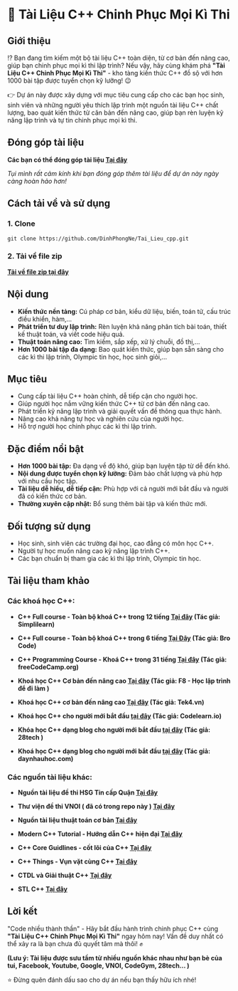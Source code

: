 # 📘 Tài Liệu C++ Chinh Phục Mọi Kì Thi

## Giới thiệu

⁉️ Bạn đang tìm kiếm một bộ tài liệu C++ toàn diện, từ cơ bản đến nâng cao, giúp bạn chinh phục mọi kì thi lập trình? Nếu vậy, hãy cùng khám phá **"Tài Liệu C++ Chinh Phục Mọi Kì Thi"** - kho tàng kiến thức C++ đồ sộ với hơn 1000 bài tập được tuyển chọn kỹ lưỡng! 😉

👉 Dự án này được xây dựng với mục tiêu cung cấp cho các bạn học sinh, sinh viên và những người yêu thích lập trình một nguồn tài liệu C++ chất lượng, bao quát kiến thức từ căn bản đến nâng cao, giúp bạn rèn luyện kỹ năng lập trình và tự tin chinh phục mọi kì thi. 

## Đóng góp tài liệu
**Các bạn có thể đóng góp tài liệu [Tại đây](https://forms.gle/s6xSJcAc7wR6gEYL8)** 

*Tụi mình rất cảm kính khi bạn đóng góp thêm tài liệu để dự án này ngày càng hoàn hảo hơn!*

## Cách tải về và sử dụng
### 1. Clone
```
git clone https://github.com/DinhPhongNe/Tai_Lieu_cpp.git
```

### 2. Tải về file zip
**[Tải về file zip tại đây](https://github.com/DinhPhongNe/Tai_Lieu_cpp/archive/refs/tags/c++.zip)**

## Nội dung

- **Kiến thức nền tảng:** Cú pháp cơ bản, kiểu dữ liệu, biến, toán tử, cấu trúc điều khiển, hàm,...
- **Phát triển tư duy lập trình:** Rèn luyện khả năng phân tích bài toán, thiết kế thuật toán, và viết code hiệu quả.
- **Thuật toán nâng cao:** Tìm kiếm, sắp xếp, xử lý chuỗi, đồ thị,...
- **Hơn 1000 bài tập đa dạng:** Bao quát kiến thức, giúp bạn sẵn sàng cho các kì thi lập trình, Olympic tin học, học sinh giỏi,...

## Mục tiêu

- Cung cấp tài liệu C++ hoàn chỉnh, dễ tiếp cận cho người học.
- Giúp người học nắm vững kiến thức C++ từ cơ bản đến nâng cao.
- Phát triển kỹ năng lập trình và giải quyết vấn đề thông qua thực hành.
- Nâng cao khả năng tự học và nghiên cứu của người học.
- Hỗ trợ người học chinh phục các kì thi lập trình.

## Đặc điểm nổi bật

- **Hơn 1000 bài tập:** Đa dạng về độ khó, giúp bạn luyện tập từ dễ đến khó.
- **Nội dung được tuyển chọn kỹ lưỡng:** Đảm bảo chất lượng và phù hợp với nhu cầu học tập.
- **Tài liệu dễ hiểu, dễ tiếp cận:** Phù hợp với cả người mới bắt đầu và người đã có kiến thức cơ bản.
- **Thường xuyên cập nhật:** Bổ sung thêm bài tập và kiến thức mới.

## Đối tượng sử dụng

- Học sinh, sinh viên các trường đại học, cao đẳng có môn học C++.
- Người tự học muốn nâng cao kỹ năng lập trình C++.
- Các bạn chuẩn bị tham gia các kì thi lập trình, Olympic tin học.

## Tài liệu tham khảo
### Các khoá học C++:

- **C++ Full course - Toàn bộ khoá C++ trong 12 tiếng [Tại đây](https://www.youtube.com/watch?v=E2pWDPZRAVA) (Tác giả: Simplilearn)**

- **C++ Full course - Toàn bộ khoá C++ trong 6 tiếng [Tại Đây](https://www.youtube.com/watch?v=-TkoO8Z07hI) (Tác giả: Bro Code)**

- **C++ Programming Course - Khoá C++ trong 31 tiếng [Tại đây](https://www.youtube.com/watch?v=8jLOx1hD3_o) (Tác giả: freeCodeCamp.org)**

- **Khoá học C++ Cơ bản đến nâng cao [Tại đây](https://fullstack.edu.vn/learning/lap-trinh-c-co-ban-toi-nang-cao) (Tác giả: F8 - Học lập trình để đi làm )**

- **Khoá học C++ cơ bản đến nâng cao [Tại đây](https://tek4.vn/khoa-hoc/lap-trinh-cpp-tu-co-ban-den-nang-cao) (Tác giả: Tek4.vn)**

- **Khoá học C++ cho người mới bắt đầu [tại đây](https://codelearn.io/learning/cpp-cho-nguoi-moi-bat-dau) (Tác giả: Codelearn.io)**

- **Khóa học C++ dạng blog cho người mới bắt đầu [tại đây](https://blog.28tech.com.vn/c-vi-sao-nen-hoc-lap-trinh-c) (Tác giả: 28tech )**

- **Khoá học C++ dạng blog cho người mới bắt đầu [tại đây](https://cpp.daynhauhoc.com/) (Tác giả: daynhauhoc.com)**

### Các nguồn tài liệu khác:
- **Nguồn tài liệu đề thi HSG Tin cấp Quận [Tại đây](https://github.com/zukahai/provincial-informatics-exam-questions.git)**

- **Thư viện đề thi VNOI ( đã có trong repo này ) [Tại đây](https://oj.vnoi.info/post/315-dquynh_2811)**

- **Nguồn tài liệu thuật toán cơ bản [Tại đây](https://github.com/zukahai/algorithm-basics-tutorial)**

- **Modern C++ Tutorial - Hướng dẫn C++ hiện đại [Tại đây](https://github.com/changkun/modern-cpp-tutorial)**

- **C++ Core Guidlines - cốt lõi của C++ [Tại đây](https://github.com/isocpp/CppCoreGuidelines)**

- **C++ Things - Vụn vặt cùng C++ [Tại đây](https://github.com/Light-City/CPlusPlusThings/blob/master/README_EN.md)**

- **CTDL và Giải thuật C++ [Tại đây](https://blog.28tech.com.vn/ctdl-giai-thuat)**

- **STL C++ [Tại đây](https://blog.28tech.com.vn/stl-cpp)**


## Lời kết

"Code nhiều thành thần" - Hãy bắt đầu hành trình chinh phục C++ cùng **"Tài Liệu C++ Chinh Phục Mọi Kì Thi"** ngay hôm nay! Vấn đề duy nhất có thể xảy ra là bạn chưa đủ quyết tâm mà thôi! ✊
 
**(Lưu ý: Tài liệu được sưu tầm từ nhiều nguồn khác nhau như bạn bè của tui, Facebook, Youtube, Google, VNOI, CodeGym, 28tech... )** 

⭐ Đừng quên đánh dấu sao cho dự án nếu bạn thấy hữu ích nhé!

